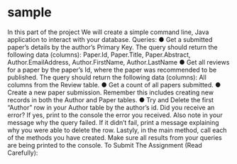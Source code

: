 # sample
In this part of the project We will create a simple command line, Java application to interact with
your database.
Queries:
● Get a submitted paper’s details by the author’s Primary Key. The query should return the
following data (columns): Paper.Id, Paper.Title, Paper.Abstract, Author.EmailAddress,
Author.FirstName, Author.LastName
● Get all reviews for a paper by the paper’s Id, where the paper was recommended to be
published. The query should return the following data (columns): All columns from the
Review table.
● Get a count of all papers submitted.
● Create a new paper submission. Remember this includes creating new records in both
the Author and Paper tables.
● Try and Delete the first “Author” row in your Author table by the author’s id. Did you
receive an error? If yes, print to the console the error you received. Also note in your
message why the query failed. If it didn’t fail, print a message explaining why you were
able to delete the row.
Lastyly, in the main method, call each of the methods you have created. Make sure all results
from your queries are being printed to the console.
To Submit The Assignment (Read Carefully):
